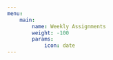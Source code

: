 ```yaml
---
menu:
    main:
        name: Weekly Assignments
        weight: -100
        params:
            icon: date
---
```





















































































